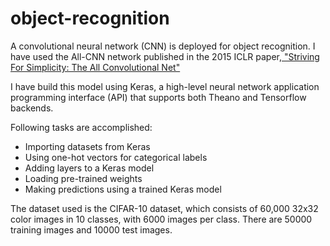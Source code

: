 # object-recognition

A convolutional neural network (CNN)  is deployed for object recognition. I have used the All-CNN network published in the 2015 ICLR paper,[ "Striving For Simplicity: The All Convolutional Net"](https://arxiv.org/pdf/1412.6806.pdf)

I have build this model using Keras, a high-level neural network application programming interface (API) that supports both Theano and Tensorflow backends.

Following tasks are accomplished:
  * Importing datasets from Keras
  * Using one-hot vectors for categorical labels
  * Adding layers to a Keras model
  * Loading pre-trained weights
  * Making predictions using a trained Keras model

The dataset used is the CIFAR-10 dataset, which consists of 60,000 32x32 color images in 10 classes, with 6000 images per class. There are 50000 training images and 10000 test images.

